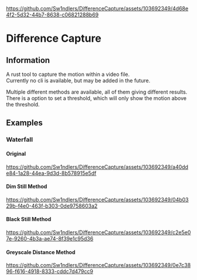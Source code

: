 
https://github.com/Sw1ndlers/DifferenceCapture/assets/103692349/4d68e4f2-5d32-44b7-8638-c06821288b69
# Difference Capture

## Information

A rust tool to capture the motion within a video file.  
Currently no cli is available, but may be added in the future.

Multiple different methods are available, all of them giving different results.  
There is a option to set a threshold, which will only show the motion above the threshold.

## Examples

### Waterfall

#### Original
https://github.com/Sw1ndlers/DifferenceCapture/assets/103692349/a40dde84-1a28-44ea-9d3d-8b578915e5df

#### Dim Still Method
https://github.com/Sw1ndlers/DifferenceCapture/assets/103692349/04b0329b-f4e0-463f-b303-0de9758603a2

#### Black Still Method
https://github.com/Sw1ndlers/DifferenceCapture/assets/103692349/c2e5e07e-9260-4b3a-ae74-8f39e1c95d36

#### Greyscale Distance Method
https://github.com/Sw1ndlers/DifferenceCapture/assets/103692349/0e7c3896-f616-4918-8333-cddc7d479cc9



